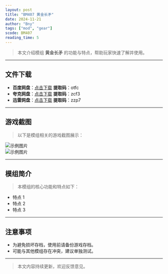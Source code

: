 ```yaml
---
layout: post
title: "BM407 黄金长矛"
date: 2024-11-21
author: "Bny"
tags: ["mod", "gear"]
scode: BM407
reading_time: 5
---
```


> 本文介绍模组 **黄金长矛** 的功能与特点，帮助玩家快速了解并使用。

---





## 文件下载
- **百度网盘**：[点击下载](https://pan.baidu.com/s/1KYMvRYx22HTua0Rrd8I-Hw?pwd=otfc)  **提取码**：otfc  
- **夸克网盘**：[点击下载](https://pan.quark.cn/s/9fdd48b15f9c?pwd=zcf3)  **提取码**：zcf3  
- **迅雷网盘**：[点击下载](https://pan.xunlei.com/s/VOCCbYhFFBSWOyjQkONBERtmA1?pwd=zzp7)  **提取码**：zzp7  

---

## 游戏截图
> 以下是模组相关的游戏截图展示：

![示例图片](https://example.com/screenshot1.jpg)  
![示例图片](https://example.com/screenshot2.jpg)

---

## 模组简介
> 本模组的核心功能和特点如下：
- 特点 1
- 特点 2
- 特点 3

---

## 注意事项
- 为避免损坏存档，使用前请备份游戏存档。
- 可能与其他模组存在冲突，建议单独测试。

---

> 本文内容持续更新，欢迎反馈意见。
